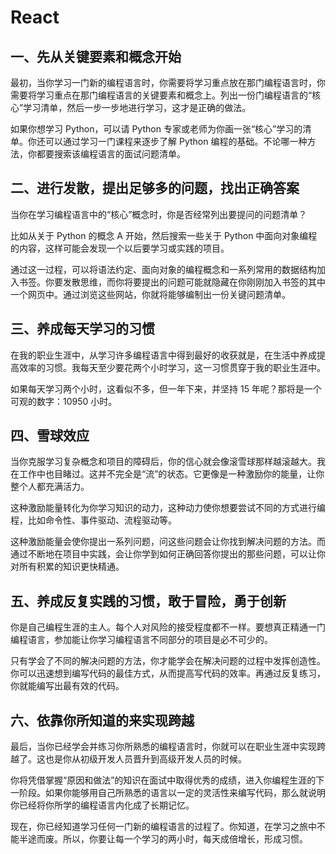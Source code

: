 # React

##  一、先从关键要素和概念开始

最初，当你学习一门新的编程语言时，你需要将学习重点放在那门编程语言时，你需要将学习重点在那门编程语言的关键要素和概念上。列出一份门编程语言的“核心”学习清单，然后一步一步地进行学习，这才是正确的做法。

如果你想学习 Python，可以请 Python 专家或老师为你画一张“核心”学习的清单。你还可以通过学习一门课程来逐步了解 Python 编程的基础。不论哪一种方法，你都要搜索该编程语言的面试问题清单。


## 二、进行发散，提出足够多的问题，找出正确答案

当你在学习编程语言中的“核心”概念时，你是否经常列出要提问的问题清单？

比如从关于 Python 的概念 A 开始，然后搜索一些关于 Python 中面向对象编程的内容，这样可能会发现一个以后要学习或实践的项目。

通过这一过程，可以将语法约定、面向对象的编程概念和一系列常用的数据结构加入书签。你要发散思维，而你将要提出的问题可能就隐藏在你刚刚加入书签的其中一个网页中。通过浏览这些网站，你就将能够编制出一份关键问题清单。



## 三、养成每天学习的习惯

在我的职业生涯中，从学习许多编程语言中得到最好的收获就是，在生活中养成提高效率的习惯。我每天至少要花两个小时学习，这一习惯贯穿于我的职业生涯中。

如果每天学习两个小时，这看似不多，但一年下来，并坚持 15 年呢？那将是一个可观的数字：10950 小时。

## 四、雪球效应

当你克服学习复杂概念和项目的障碍后，你的信心就会像滚雪球那样越滚越大。我在工作中也目睹过。这并不完全是“流”的状态。它更像是一种激励你的能量，让你整个人都充满活力。

这种激励能量转化为你学习知识的动力，这种动力使你想要尝试不同的方式进行编程，比如命令性、事件驱动、流程驱动等。

这种激励能量会使你提出一系列问题，问这些问题会让你找到解决问题的方法。而通过不断地在项目中实践，会让你学到如何正确回答你提出的那些问题，可以让你对所有积累的知识更快精通。

## 五、养成反复实践的习惯，敢于冒险，勇于创新

你是自己编程生涯的主人。每个人对风险的接受程度都不一样。要想真正精通一门编程语言，参加能让你学习编程语言不同部分的项目是必不可少的。

只有学会了不同的解决问题的方法，你才能学会在解决问题的过程中发挥创造性。你可以迅速想到编写代码的最佳方式，从而提高写代码的效率。再通过反复练习，你就能编写出最有效的代码。


## 六、依靠你所知道的来实现跨越

最后，当你已经学会并练习你所熟悉的编程语言时，你就可以在职业生涯中实现跨越了。这也是你从初级开发人员晋升到高级开发人员的时候。

你将凭借掌握“原因和做法”的知识在面试中取得优秀的成绩，进入你编程生涯的下一阶段。如果你能够用自己所熟悉的语言以一定的灵活性来编写代码，那么就说明你已经将你所学的编程语言内化成了长期记忆。

现在，你已经知道学习任何一门新的编程语言的过程了。你知道，在学习之旅中不能半途而废。所以，你要让每一个学习的两小时，每天成倍增长，形成习惯。
